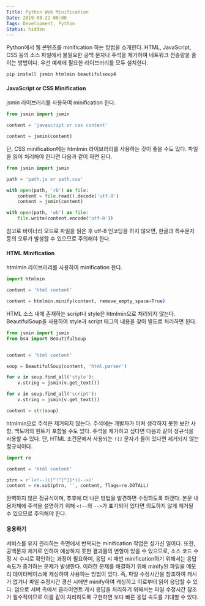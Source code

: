 ```yaml
---
Title: Python Web Minification
Date: 2019-08-22 00:00
Tags: Development, Python
Status: hidden
---
```



Python에서 웹 콘텐츠를 minification 하는 방법을 소개한다. HTML, JavaScript, CSS 등의 소스 파일에서 불필요한 공백 문자나 주석을 제거하여 네트워크 전송량을 줄이는 방법이다. 우선 예제에 필요한 라이브러리를 모두 설치한다.

```bash
pip install jsmin htmlmin beautifulsoup4
```

#### JavaScript or CSS Minification

jsmin 라이브러리를 사용하여 minification 한다.

```python
from jsmin import jsmin

content = 'javascript or css content'

content = jsmin(content)
```

단, CSS minification에는 htmlmin 라이브러리를 사용하는 것이 좋을 수도 있다. 파일을 읽어 처리해야 한다면 다음과 같이 하면 된다.

```python
from jsmin import jsmin

path = 'path.js or path.css'

with open(path, 'rb') as file:
    content = file.read().decode('utf-8')
    content = jsmin(content)

with open(path, 'wb') as file:
    file.write(content.encode('utf-8'))
```

참고로 바이너리 모드로 파일을 읽은 후 utf-8 인코딩을 하지 않으면, 한글과 특수문자 등의 오류가 발생할 수 있으므로 주의해야 한다.

#### HTML Minification

htmlmin 라이브러리를 사용하여 minification 한다.

```python
import htmlmin

content = 'html content'

content = htmlmin.minify(content, remove_empty_space=True)
```

HTML 소스 내에 존재하는 script나 style은 htmlmin으로 처리되지 않는다. BeautifulSoup을 사용하여 style과 script 태그의 내용을 찾아 별도로 처리하면 된다.

```python
from jsmin import jsmin
from bs4 import BeautifulSoup


content = 'html content'

soup = BeautifulSoup(content, 'html.parser')

for v in soup.find_all('style'):
    v.string = jsmin(v.get_text())

for v in soup.find_all('script'):
    v.string = jsmin(v.get_text())

content = str(soup)
```

htmlmin으로 주석은 제거되지 않는다. 주석에는 개발자가 미처 생각하지 못한 보안 사항, 백도어의 힌트가 포함될 수도 있다. 주석을 제거하고 싶다면 다음과 같이 정규식을 사용할 수 있다. 단, HTML 조건문에서 사용되는 `![]` 문자가 들어 있다면 제거되지 않는 정규식이다.

```python
import re

content = 'html content'

ptrn = r'(<!--)([^!^[^]]*)(-->)'
content = re.sub(ptrn, '', content, flags=re.DOTALL)
```

완벽하지 않은 정규식이며, 추후에 더 나은 방법을 발견하면 수정하도록 하겠다. 본문 내용자체에 주석을 설명하기 위해 `<!--`와 `-->`가 표기되어 있다면 의도하지 않게 제거될 수 있으므로 주의해야 한다.

#### 응용하기

서비스를 유지 관리하는 측면에서 반복되는 minification 작업은 성가신 일이다. 또한, 공백문자 제거로 인하여 예상하지 못한 결과물의 변형이 있을 수 있으므로, 소스 코드 수정 시 수시로 확인하는 과정이 필요하며, 응답 시 매번 minification하기 위해서는 응답속도가 증가하는 문제가 발생한다. 이러한 문제를 해결하기 위해 minify된 파일을 메모리 데이터베이스에 캐싱하여 사용하는 방법이 있다. 즉, 파일 수정시간을 참조하여 캐시가 없거나 파일 수정시간 갱신 시에만 minify하여 캐싱하고 이로부터 읽어 응답할 수 있다. 덤으로 서버 측에서 클라이언트 캐시 응답을 처리하기 위해서는 파일 수정시간 참조가 필수적이므로 이를 같이 처리하도록 구현하면 보다 빠른 응답 속도를 기대할 수 있다.


